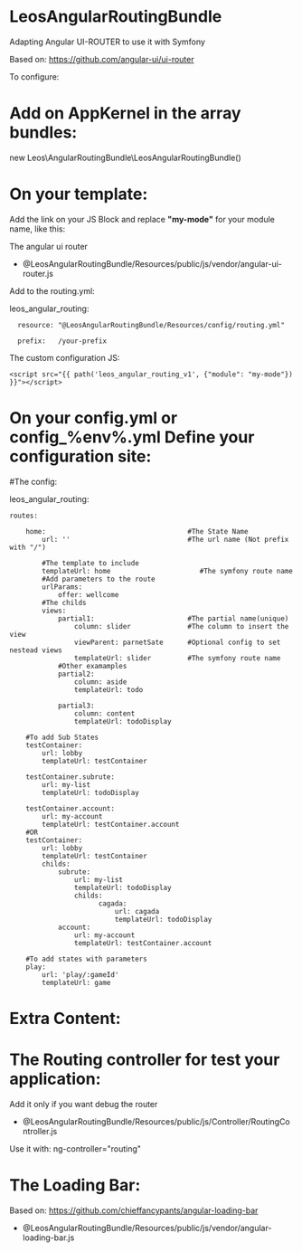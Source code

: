 LeosAngularRoutingBundle
========================

Adapting Angular UI-ROUTER to use it with Symfony

Based on: https://github.com/angular-ui/ui-router

To configure:

Add on AppKernel in the array bundles:
========================

new Leos\AngularRoutingBundle\LeosAngularRoutingBundle()


On your template:
========================
Add the link on your JS Block and replace **"my-mode"** for your module name, like this:

  The angular ui router
  - @LeosAngularRoutingBundle/Resources/public/js/vendor/angular-ui-router.js


  Add to the routing.yml:
  
  leos_angular_routing:
  
      resource: "@LeosAngularRoutingBundle/Resources/config/routing.yml"

      prefix:   /your-prefix
  
  The custom configuration JS:
  
  `<script src="{{ path('leos_angular_routing_v1', {"module": "my-mode"}) }}"></script>`


On your config.yml or config_%env%.yml 
Define your configuration site:
========================


#The config:

  leos_angular_routing:
  
    routes:                                     
    
        home:                                   #The State Name
            url: ''                             #The url name (Not prefix with "/")
            
            #The template to include
            templateUrl: home                      #The symfony route name
            #Add parameters to the route
            urlParams:
                offer: wellcome
            #The childs
            views:
                partial1:                       #The partial name(unique)
                    column: slider              #The column to insert the view
                    viewParent: parnetSate      #Optional config to set nestead views
                    templateUrl: slider         #The symfony route name
                #Other examamples
                partial2:
                    column: aside
                    templateUrl: todo
                    
                partial3:
                    column: content
                    templateUrl: todoDisplay

        #To add Sub States
        testContainer:
            url: lobby
            templateUrl: testContainer

        testContainer.subrute:
            url: my-list
            templateUrl: todoDisplay

        testContainer.account:
            url: my-account
            templateUrl: testContainer.account
        #OR
        testContainer:
            url: lobby
            templateUrl: testContainer
            childs:
                subrute:
                    url: my-list
                    templateUrl: todoDisplay
                    childs:
                          cagada:
                              url: cagada
                              templateUrl: todoDisplay
                account:
                    url: my-account
                    templateUrl: testContainer.account
            
        #To add states with parameters
        play:
            url: 'play/:gameId'
            templateUrl: game
Extra Content:
========================

  The Routing controller for test your application:
========================
  Add it only if you want debug the router
  - @LeosAngularRoutingBundle/Resources/public/js/Controller/RoutingController.js

  Use it with: ng-controller="routing"
  
  The Loading Bar:
========================
  Based on: https://github.com/chieffancypants/angular-loading-bar
  
  - @LeosAngularRoutingBundle/Resources/public/js/vendor/angular-loading-bar.js
